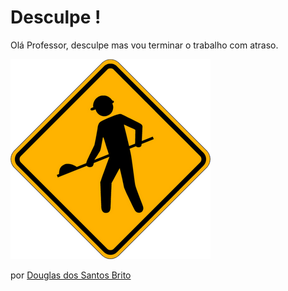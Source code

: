 # Desculpe !
Olá Professor, desculpe mas vou terminar o trabalho com atraso.

![Em obras](./reforma.jpg "Em obras")

por [Douglas dos Santos Brito](https://github.com/dbrito)
